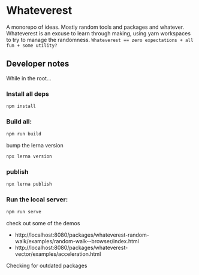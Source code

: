 # Whateverest

A monorepo of ideas. Mostly random tools and packages and whatever. Whateverest is an excuse to learn through making, using yarn workspaces to try to manage the randomness. `Whateverest == zero expectations + all fun + some utility?`

## Developer notes

While in the root...

### Install all deps

```sh
npm install
```

### Build all:

```sh
npm run build
```

bump the lerna version

```sh
npx lerna version
```

### publish

```sh
npx lerna publish
```

### Run the local server:

```sh
npm run serve
```

check out some of the demos

- http://localhost:8080/packages/whateverest-random-walk/examples/random-walk--browser/index.html
- http://localhost:8080/packages/whateverest-vector/examples/acceleration.html

Checking for outdated packages

```sh

```
